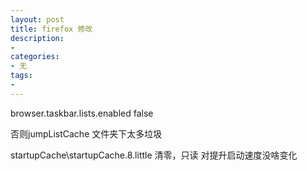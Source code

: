 ```yaml
---
layout: post
title: firefox 修改
description:
- 
categories:
- 无 
tags:
- 
---
```

browser.taskbar.lists.enabled false

否则jumpListCache 文件夹下太多垃圾

startupCache\startupCache.8.little 清零，只读
对提升启动速度没啥变化 